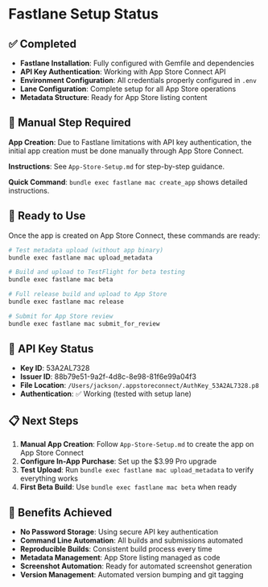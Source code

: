 # Fastlane Setup Status

## ✅ Completed

- **Fastlane Installation**: Fully configured with Gemfile and dependencies
- **API Key Authentication**: Working with App Store Connect API
- **Environment Configuration**: All credentials properly configured in `.env`
- **Lane Configuration**: Complete setup for all App Store operations
- **Metadata Structure**: Ready for App Store listing content

## 🚧 Manual Step Required

**App Creation**: Due to Fastlane limitations with API key authentication, the initial app creation must be done manually through App Store Connect.

**Instructions**: See `App-Store-Setup.md` for step-by-step guidance.

**Quick Command**: `bundle exec fastlane mac create_app` shows detailed instructions.

## 🚀 Ready to Use

Once the app is created on App Store Connect, these commands are ready:

```bash
# Test metadata upload (without app binary)
bundle exec fastlane mac upload_metadata

# Build and upload to TestFlight for beta testing
bundle exec fastlane mac beta

# Full release build and upload to App Store
bundle exec fastlane mac release

# Submit for App Store review
bundle exec fastlane mac submit_for_review
```

## 🔑 API Key Status

- **Key ID**: 53A2AL7328
- **Issuer ID**: 88b79e51-9a2f-4d8c-8e98-81f6e99a04f3
- **File Location**: `/Users/jackson/.appstoreconnect/AuthKey_53A2AL7328.p8`
- **Authentication**: ✅ Working (tested with setup lane)

## 📋 Next Steps

1. **Manual App Creation**: Follow `App-Store-Setup.md` to create the app on App Store Connect
2. **Configure In-App Purchase**: Set up the $3.99 Pro upgrade
3. **Test Upload**: Run `bundle exec fastlane mac upload_metadata` to verify everything works
4. **First Beta Build**: Use `bundle exec fastlane mac beta` when ready

## 🎯 Benefits Achieved

- **No Password Storage**: Using secure API key authentication
- **Command Line Automation**: All builds and submissions automated
- **Reproducible Builds**: Consistent build process every time
- **Metadata Management**: App Store listing managed as code
- **Screenshot Automation**: Ready for automated screenshot generation
- **Version Management**: Automated version bumping and git tagging